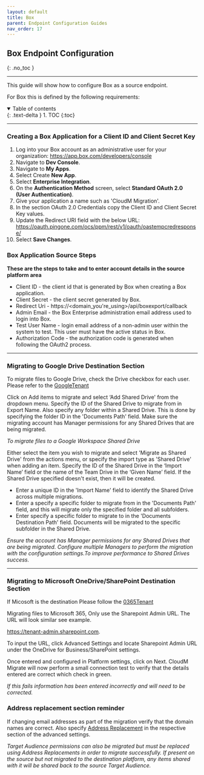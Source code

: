 ```yaml
---
layout: default
title: Box
parent: Endpoint Configuration Guides
nav_order: 17
---
```


## Box Endpoint Configuration
{: .no_toc }

---

This guide will show how to configure Box as a source endpoint. 

For Box this is defined by the following requirements:

<a name="top"></a>
<details open markdown="block">
  <summary>
    Table of contents
  </summary>
  {: .text-delta }
1. TOC
{:toc}
</details>

---

### Creating a Box Application for a Client ID and Client Secret Key

1. Log into your Box account as an administrative user for your organization: https://app.box.com/developers/console
2. Navigate to **Dev Console**.
3. Navigate to **My Apps**.
4. Select Create **New App**.
5. Select **Enterprise Integration**.
6. On the **Authentication Method** screen, select **Standard OAuth 2.0 (User Authentication)**.
7. Give your application a name such as 'CloudM Migration'.
8. In the section OAuth 2.0 Credentials copy the Client ID and Client Secret Key values.
9. Update the Redirect URI field with the below URL: https://oauth.pingone.com/ocs/ppm/rest/v1/oauth/oastempcredresponse/
10. Select **Save Changes**. 

### Box Application Source Steps

**These are the steps to take and to enter account details in the source platform area**

- Client ID - the client id that is generated by Box when creating a Box application.
- Client Secret - the client secret generated by Box.
- Redirect Uri - https://<domain_you're_using>/api/boxexport/callback
- Admin Email - the Box Enterprise administration email address used to login into Box.
- Test User Name - login email address of a non-admin user within the system to test. This user must have the active status in Box.
- Authorization Code - the authorization code is generated when following the OAuth2 process.

---

### Migrating to Google Drive Destination Section 
 

To migrate files to Google Drive, check the Drive checkbox for each user. Please refer to the 
<a href="https://cloudm-migrate.github.io/documentation/Endpoint-Configuration-Guides/GoogleTenant.html">GoogleTenant</a>


Click on Add items to migrate and select ‘Add Shared Drive' from the dropdown menu.
Specify the ID of the Shared Drive to migrate from in Export Name.
Also specify any folder within a Shared Drive. This is done by specifying the folder ID in the 'Documents Path' field. 
Make sure the migrating account has Manager permissions for any Shared Drives that are being migrated.

*To migrate files to a Google Workspace Shared Drive* 

Either select the item you wish to migrate and select 'Migrate as Shared Drive' from the actions menu, or specify the import type as 'Shared Drive' when adding an item. Specify the ID of the Shared Drive in the ‘Import Name’ field or the name of the Team Drive in the ‘Given Name’ field. If the Shared Drive specified doesn't exist, then it will be created. 

- Enter a unique ID in the 'Import Name' field to identify the Shared Drive across multiple migrations. 
- Enter a specify a specific folder to migrate from in the 'Documents Path' field, and this will migrate only the specified folder and all subfolders. 
- Enter specify a specific folder to migrate to in the 'Documents Destination Path' field. Documents will be migrated to the specific subfolder in the Shared Drive.

*Ensure the account has Manager permissions for any Shared Drives that are being migrated. Configure multiple Managers to perform the migration with the configuration settings.To improve performance to Shared Drives success.*

---

### Migrating to Microsoft OneDrive/SharePoint Destination Section 

If Micosoft is the destination Please follow the <a href="https://cloudm-migrate.github.io/documentation/Endpoint-Configuration-Guides/O365Tenant.html">0365Tenant</a>

Migrating files to Microsoft 365, Only use the Sharepoint Admin URL. The URL will look similar see example.

https://tenant-admin.sharepoint.com. 

To input the URL, click Advanced Settings and locate Sharepoint Admin URL under the OneDrive for Business/SharePoint settings.

Once entered and configured in Platform settings, click on Next. CloudM Migrate will now perform a small connection test to verify that the details entered are correct which check in green.

*If this fails information has been entered incorrectly and will need to be corrected.*


### Address replacement section reminder ###

If changing email addresses as part of the migration verify that the domain names are correct. Also specify <a href="https://cloudm-migrate.github.io/documentation/Engineering-Reference/ProjectAdvancedOptions.htmll">Address Replacement</a> in the respective section of the advanced settings.

*Target Audience permissions can also be migrated but must be replaced using Address Replacements in order to migrate successfully. If present on the source but not migrated to the destination platform, any items shared with it will be shared back to the source Target Audience.*
